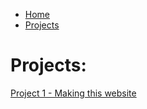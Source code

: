 - [Home](index.md)
 - [Projects](projects.md)

 # Projects:

 [Project 1 - Making this website](pro-1.md)
